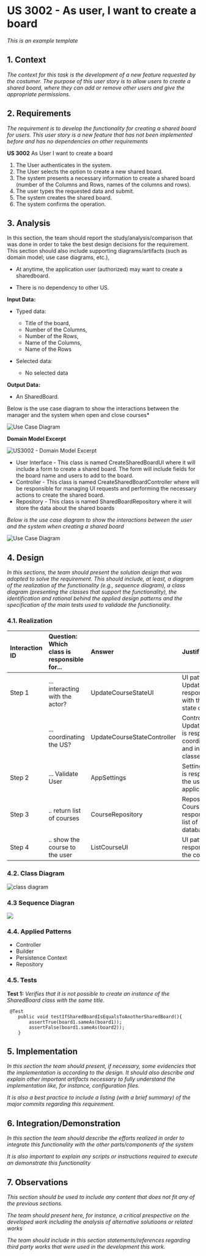 # US 3002 - As user, I want to create a board

*This is an example template*

## 1. Context

*The context for this task is the development of a new feature requested by the costumer. The purpose of this user story is to allow users to create a shared board, where they can add or remove other users and give the appropriate permissions.*

## 2. Requirements

*The requirement is to develop the functionality for creating a shared board for users. This user story is a new feature that has not been implemented before and has no dependencies on other requirements*

**US 3002** As User I want to create a board
1. The User authenticates in the system.
2. The User selects the option to create a new shared board.
3. The system presents a necessary information to create a shared board (number of the Columns and Rows, names of the columns and rows).
4. The user types the requested data and submit.
5. The system creates the shared board.
6. The system confirms the operation.


## 3. Analysis

In this section, the team should report the study/analysis/comparison that was done in order to take the best design decisions for the requirement. This section should also include supporting diagrams/artifacts (such as domain model; use case diagrams, etc.),

- At anytime, the application user (authorized) may want to create a sharedboard.

- There is no dependency to other US.

**Input Data:**

* Typed data:
    * Title of the board,
    * Number of the Columns,
    * Number of the Rows,
    * Name of the Columns,
    * Name of the Rows


* Selected data:
    * No selected data

**Output Data:**

* An SharedBoard.

Below is the use case diagram to show the interactions between the manager and the system when open and close courses*

![Use Case Diagram](Use_Case_Diagram.svg)


**Domain Model Excerpt**

![](DomainModel_Excerpt.png "US3002 - Domain Model Excerpt")


* User Interface - This class is named CreateSharedBoardUI where it will include a form to create a shared board. The form will include fields for the board name and users to add to the board.
* Controller     - This class is named CreateSharedBoardController where will be responsible for managing UI requests and performing the necessary actions to create the shared board.
* Repository     - This class is named SharedBoardRepository where it will store the data about the shared boards

*Below is the use case diagram to show the interactions between the user and the system when creating a shared board*

![Use Case Diagram](Use_Case_Diagram.svg)

## 4. Design

*In this sections, the team should present the solution design that was adopted to solve the requirement. This should include, at least, a diagram of the realization of the functionality (e.g., sequence diagram), a class diagram (presenting the classes that support the functionality), the identification and rational behind the applied design patterns and the specification of the main tests used to validade the functionality.*

### 4.1. Realization


| Interaction ID | Question: Which class is responsible for... | Answer                      | Justification (with patterns)                                                                                                |
|:---------------|:--------------------------------------------|:----------------------------|:-----------------------------------------------------------------------------------------------------------------------------|
| Step 1         | ... interacting with the actor?             | UpdateCourseStateUI         | UI pattern: UpdateCourseState is responsible for interacting with the actor to update the state of courses.                  |
|                | ... coordinating the US?                    | UpdateCourseStateController | Controller pattern: UpdateCourseStateController is responsible for coordinating the use case and invoking necessary classes. |
| Step 2         | ... Validate User                           | AppSettings                 | Settings pattern: AppSettings is responsible for validating if the user is valid based on application settings.              |
| Step 3         | .. return list of courses                   | CourseRepository            | Repository pattern: CourseRepository is responsible for retrieving the list of courses from the database.                    |
| Step 4         | .. show the course to the user              | ListCourseUI                | UI pattern: ListCourseUI is responsible for presenting the courses to the user.                                              |


### 4.2. Class Diagram

![class diagram](Class_Diagram.svg "A Class Diagram")

### 4.3 Sequence Diagran
![](Sequence_Diagram.svg)


### 4.4. Applied Patterns
  - Controller
  - Builder
  - Persistence Context
  - Repository

### 4.5. Tests

**Test 1:** *Verifies that it is not possible to create an instance of the SharedBoard class with the same title.*

```
 @Test
    public void testIfSharedBoardIsEqualsToAnotherSharedBoard(){
        assertTrue(board1.sameAs(board1));
        assertFalse(board1.sameAs(board2));
    }
````


## 5. Implementation

*In this section the team should present, if necessary, some evidencies that the implementation is according to the design. It should also describe and explain other important artifacts necessary to fully understand the implementation like, for instance, configuration files.*

*It is also a best practice to include a listing (with a brief summary) of the major commits regarding this requirement.*

## 6. Integration/Demonstration

*In this section the team should describe the efforts realized in order to integrate this functionality with the other parts/components of the system*

*It is also important to explain any scripts or instructions required to execute an demonstrate this functionality*

## 7. Observations

*This section should be used to include any content that does not fit any of the previous sections.*

*The team should present here, for instance, a critical prespective on the developed work including the analysis of alternative solutioons or related works*

*The team should include in this section statements/references regarding third party works that were used in the development this work.*